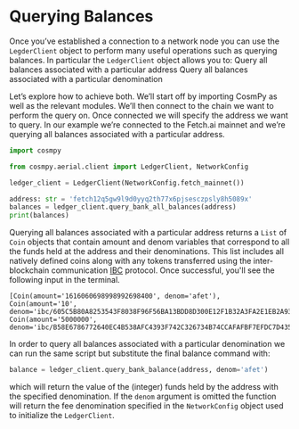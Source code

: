 # Querying Balances 

Once you’ve established a connection to a network node you can use the `LegderClient` object to perform many useful operations such as querying balances. In particular the `LedgerClient` object allows you to: 
Query all balances associated with a particular address 
Query all balances associated with a particular denomination 

Let’s explore how to achieve both. We’ll start off by importing CosmPy as well as the relevant modules. We’ll then connect to the chain we want to perform the query on. Once connected we will specify the address we want to query. In our example we’re connected to the Fetch.ai mainnet and we’re querying all balances associated with a particular address. 

```py
import cosmpy

from cosmpy.aerial.client import LedgerClient, NetworkConfig

ledger_client = LedgerClient(NetworkConfig.fetch_mainnet())

address: str = 'fetch12q5gw9l9d0yyq2th77x6pjsesczpsly8h5089x'
balances = ledger_client.query_bank_all_balances(address)
print(balances)
```
Querying all balances associated with a particular address returns a `List` of `Coin` objects that contain amount and denom variables that correspond to all the funds held at the address and their denominations. This list includes all natively defined coins along with any tokens transferred using the inter-blockchain communication [IBC](https://ibcprotocol.org/) protocol. Once successful, you'll see the following input in the terminal. 

```
[Coin(amount='1616060698998992698400', denom='afet'), Coin(amount='10', denom='ibc/605C5B80A8253543F8038F96F56BA13BDD8D300E12F1B32A3FA2E1EB2A933FA1'), Coin(amount='5000000', denom='ibc/B58E6786772640EC4B538AFC4393F742C326734B74CCAFAFBF7EFDC7D435B428')]
```

In order to query all balances associated with a particular denomination we can run the same script but substitute the final balance command with: 

```py
balance = ledger_client.query_bank_balance(address, denom='afet')
```

which will return the value of the (integer) funds held by the address with the specified 
denomination. If the `denom` argument is omitted the function will return the fee denomination specified in the `NetworkConfig` object used to initialize the `LedgerClient`.